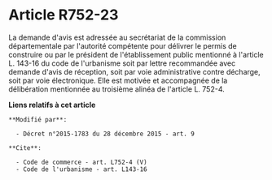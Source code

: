# Article R752-23

La demande d'avis est adressée au secrétariat de la commission départementale par l'autorité compétente pour délivrer le
permis de construire ou par le président de l'établissement public mentionné à l'article L. 143-16 du code de l'urbanisme
soit par lettre recommandée avec demande d'avis de réception, soit par voie administrative contre décharge, soit par voie
électronique. Elle est motivée et accompagnée de la délibération mentionnée au troisième alinéa de l'article L. 752-4.

**Liens relatifs à cet article**

	**Modifié par**:

	  - Décret n°2015-1783 du 28 décembre 2015 - art. 9

	**Cite**:

	  - Code de commerce - art. L752-4 (V)
	  - Code de l'urbanisme - art. L143-16
